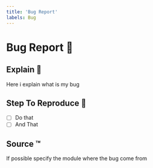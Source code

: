 ```yaml
---
title: 'Bug Report'
labels: Bug
---
```

# Bug Report :page_facing_up:

## Explain :pencil:

Here i explain what is my bug

## Step To Reproduce :link:

- [ ] Do that
- [ ] And That

## Source :tm:

If possible specify the module where the bug come from
